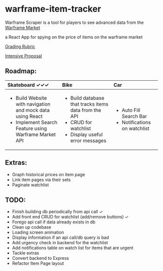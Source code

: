 # warframe-item-tracker
Warframe Scraper is a tool for players to see advanced data from the [Warframe Market](https://warframe.market/)

a React App for spying on the price of items on the warframe market

[Grading Rubric](https://github.com/Make-School-Courses/INT-1.2-AND-INT-2.2-Winter-Intensive/blob/master/README.md)

[Intensive Proposal](https://docs.google.com/document/d/10gTzVC7n29sxIkKQi_h7YWIZxiUGQP3KlLyP1_zlV5w/edit?usp=sharing)

## Roadmap:
| Skateboard ✓✓✓                  | Bike | Car  |
|:------------------------------- |:---- |:---- |
| <ul><li>Build Website with navigation and mock data using React </li><li>Implement Search Feature using Warframe Market API</li></ul> | <ul><li>Build database that tracks items data from the API</li><li>CRUD for watchlist</li><li>Display useful error messages</li></ul> | <ul><li>Auto Fill Search Bar</li><li>Notifications on watchlist</li></ul>|

## Extras:
- Graph historical prices on item page
- Link item pages via their sets
- Paginate watchlist

## TODO:
- Finish building db periodically from api call ✓
- Add front end CRUD for watchlist (add/remove buttons) ✓
- Forego api call if data already exists in db
- Clean up codebase
- Loading screen animation
- Display information if an api call/db query is bad
- Add urgency check in backend for the watchlist
- Add notifications table on watch list for items that are urgent
- Tackle extras
- Convert backend to Express
- Refactor Item Page layout
